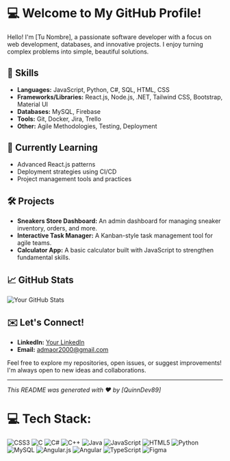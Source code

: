 # 💻 Welcome to My GitHub Profile!

Hello! I'm [Tu Nombre], a passionate software developer with a focus on web development, databases, and innovative projects. I enjoy turning complex problems into simple, beautiful solutions.

## 🚀 Skills

- **Languages:** JavaScript, Python, C#, SQL, HTML, CSS
- **Frameworks/Libraries:** React.js, Node.js, .NET, Tailwind CSS, Bootstrap, Material UI
- **Databases:** MySQL, Firebase
- **Tools:** Git, Docker, Jira, Trello
- **Other:** Agile Methodologies, Testing, Deployment

## 🌱 Currently Learning

- Advanced React.js patterns
- Deployment strategies using CI/CD
- Project management tools and practices

## 🛠️ Projects

- **Sneakers Store Dashboard:** An admin dashboard for managing sneaker inventory, orders, and more.
- **Interactive Task Manager:** A Kanban-style task management tool for agile teams.
- **Calculator App:** A basic calculator built with JavaScript to strengthen fundamental skills.

## 📈 GitHub Stats

![Your GitHub Stats](https://github-readme-stats.vercel.app/api?username=yourusername&show_icons=true&theme=radical)

## ✉️ Let's Connect!

- **LinkedIn:** [Your LinkedIn]([https://www.linkedin.com/in/yourprofile/](https://www.linkedin.com/in/adrian-marquez-ortiz-501805175/))
- **Email:** admaor2000@gmail.com

Feel free to explore my repositories, open issues, or suggest improvements! I'm always open to new ideas and collaborations.

---
_This README was generated with ❤️ by [QuinnDev89]_

# 💻 Tech Stack:
![CSS3](https://img.shields.io/badge/css3-%231572B6.svg?style=for-the-badge&logo=css3&logoColor=white) ![C](https://img.shields.io/badge/c-%2300599C.svg?style=for-the-badge&logo=c&logoColor=white) ![C#](https://img.shields.io/badge/c%23-%23239120.svg?style=for-the-badge&logo=csharp&logoColor=white) ![C++](https://img.shields.io/badge/c++-%2300599C.svg?style=for-the-badge&logo=c%2B%2B&logoColor=white) ![Java](https://img.shields.io/badge/java-%23ED8B00.svg?style=for-the-badge&logo=openjdk&logoColor=white) ![JavaScript](https://img.shields.io/badge/javascript-%23323330.svg?style=for-the-badge&logo=javascript&logoColor=%23F7DF1E) ![HTML5](https://img.shields.io/badge/html5-%23E34F26.svg?style=for-the-badge&logo=html5&logoColor=white) ![Python](https://img.shields.io/badge/python-3670A0?style=for-the-badge&logo=python&logoColor=ffdd54) ![MySQL](https://img.shields.io/badge/mysql-4479A1.svg?style=for-the-badge&logo=mysql&logoColor=white) ![Angular.js](https://img.shields.io/badge/angular.js-%23E23237.svg?style=for-the-badge&logo=angularjs&logoColor=white) ![Angular](https://img.shields.io/badge/angular-%23DD0031.svg?style=for-the-badge&logo=angular&logoColor=white) ![TypeScript](https://img.shields.io/badge/typescript-%23007ACC.svg?style=for-the-badge&logo=typescript&logoColor=white) ![Figma](https://img.shields.io/badge/figma-%23F24E1E.svg?style=for-the-badge&logo=figma&logoColor=white)
